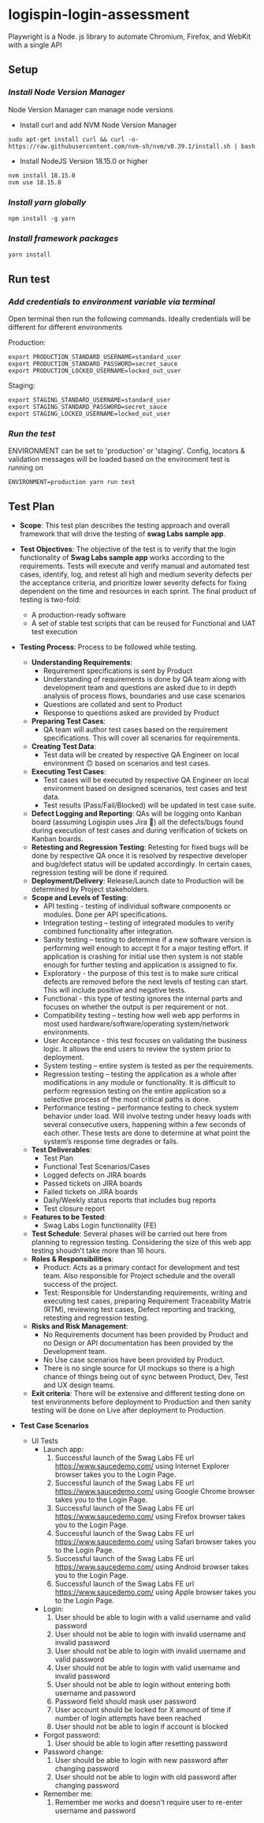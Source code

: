 # logispin-login-assessment

Playwright is a Node. js library to automate Chromium, Firefox, and WebKit with a single API

## Setup

### *Install Node Version Manager*

Node Version Manager can manage node versions

- Install curl and add NVM Node Version Manager

```
sudo apt-get install curl && curl -o- https://raw.githubusercontent.com/nvm-sh/nvm/v0.39.1/install.sh | bash 
```

- Install NodeJS Version 18.15.0 or higher

```
nvm install 18.15.0
nvm use 18.15.0 
```

### *Install yarn globally*

```
npm install -g yarn 
```

### *Install framework packages*

```
yarn install
```

## Run test

### *Add credentials to environment variable via terminal*

Open terminal then run the following commands. Ideally credentials will be different for different environments

Production:
```
export PRODUCTION_STANDARD_USERNAME=standard_user
export PRODUCTION_STANDARD_PASSWORD=secret_sauce
export PRODUCTION_LOCKED_USERNAME=locked_out_user
```

Staging:
```
export STAGING_STANDARD_USERNAME=standard_user
export STAGING_STANDARD_PASSWORD=secret_sauce
export STAGING_LOCKED_USERNAME=locked_out_user
```

### *Run the test*

ENVIRONMENT can be set to 'production' or 'staging'. Config, locators & validation messages will be loaded based on the environment test is running on

```
ENVIRONMENT=production yarn run test
```

## Test Plan

- **Scope**: This test plan describes the testing approach and overall framework that will drive the testing of **swag Labs sample app**.

- **Test Objectives**: The objective of the test is to verify that the login functionality of **Swag Labs sample app** works according to the requirements. Tests will execute and verify manual and automated test cases, identify, log, and retest all high and medium severity defects per the acceptance criteria, and prioritize lower severity defects for fixing dependent on the time and resources in each sprint. The final product of testing is two-fold:
  - A production-ready software
  - A set of stable test scripts that can be reused for Functional and UAT test execution
- **Testing Process**: Process to be followed while testing.
  - **Understanding Requirements**:
    - Requirement specifications is sent by Product
    - Understanding of requirements is done by QA team along with development team and questions are asked due to in depth analysis of process flows, boundaries and use case scenarios
    - Questions are collated and sent to Product
    - Response to questions asked are provided by Product
  - **Preparing Test Cases**:
    - QA team will author test cases based on the requirement specifications. This will cover all scenarios for requirements.
  - **Creating Test Data**:
    - Test data will be created by respective QA Engineer on local environment :upside_down_face: based on scenarios and test cases.
  - **Executing Test Cases**:
    - Test cases will be executed by respective QA Engineer on local environment based on designed scenarios, test cases and test data.
    - Test results (Pass/Fail/Blocked) will be updated in test case suite.
  - **Defect Logging and Reporting**: QAs will be logging onto Kanban board (assuming Logispin uses Jira :slightly_smiling_face:) all the defects/bugs found during execution of test cases and during verification of tickets on Kanban boards.
  - **Retesting and Regression Testing**: Retesting for fixed bugs will be done by respective QA once it is resolved by respective developer and bug/defect status will be updated accordingly. In certain cases, regression testing will be done if required.
  - **Deployment/Delivery**: Release/Launch date to Production will be determined by Project stakeholders.
  - **Scope and Levels of Testing**:
    - API testing - testing of individual software components or modules. Done per API specifications.
    - Integration testing – testing of integrated modules to verify combined functionality after integration.
    - Sanity testing – testing to determine if a new software version is performing well enough to accept it for a major testing effort. If application is crashing for initial use then system is not stable enough for further testing and application is assigned to fix.
    - Exploratory - the purpose of this test is to make sure critical defects are removed before the next levels of testing can start. This will include positive and negative tests.
    - Functional - this type of testing ignores the internal parts and focuses on whether the output is per requirement or not.
    - Compatibility testing – testing how well web app performs in most used hardware/software/operating system/network environments.
    - User Acceptance -  this test focuses on validating the business logic. It allows the end users to review the system prior to deployment.
    - System testing – entire system is tested as per the requirements.
    - Regression testing – testing the application as a whole after modifications in any module or functionality.  It is difficult to perform regression testing on the entire application so a selective process of the most critical paths is done.
    - Performance testing – performance testing to check system behavior under load. Will involve testing under heavy loads with several consecutive users, happening within a few seconds of each other. These tests are done to determine at what point the system’s response time degrades or fails.
  - **Test Deliverables**:
    - Test Plan
    - Functional Test Scenarios/Cases
    - Logged defects on JIRA boards
    - Passed tickets on JIRA boards
    - Failed tickets on JIRA boards
    - Daily/Weekly status reports that includes bug reports
    - Test closure report
  - **Features to be Tested**:
    - Swag Labs Login functionality (FE)
  - **Test Schedule**: Several phases will be carried out here from planning to regression testing. Considering the size of this web app testing shoudn't take more than 16 hours.
  - **Roles & Responsibilities**:
    - Product: Acts as a primary contact for development and test team. Also responsible for Project schedule and the overall success of the project.
    - Test: Responsible for Understanding requirements, writing and executing test cases, preparing Requirement Traceability Matrix (RTM), reviewing test cases, Defect reporting and tracking, retesting and regression testing.
  - **Risks and Risk Management**:
    - No Requirements document has been provided by Product and no Design or API documentation has been provided by the Development team.
    - No Use case scenarios have been provided by Product.
    - There is no single source for UI mockups so there is a high chance of things being out of sync between Product, Dev, Test and UX design teams.
  - **Exit criteria**: There will be extensive and different testing done on test environments before deployment to Production and then sanity testing will be done on Live after deployment to Production.

- **Test Case Scenarios**
  - UI Tests
    - Launch app:
      1. Successful launch of the Swag Labs FE url <https://www.saucedemo.com/> using Internet Explorer browser takes you to the Login Page.
      2. Successful launch of the Swag Labs FE url <https://www.saucedemo.com/> using Google Chrome browser takes you to the Login Page.
      3. Successful launch of the Swag Labs FE url <https://www.saucedemo.com/> using Firefox browser takes you to the Login Page.
      4. Successful launch of the Swag Labs FE url <https://www.saucedemo.com/> using Safari browser takes you to the Login Page.
      5. Successful launch of the Swag Labs FE url <https://www.saucedemo.com/> using Android browser takes you to the Login Page.
      6. Successful launch of the Swag Labs FE url <https://www.saucedemo.com/> using Apple browser takes you to the Login Page.
    - Login:
      1. User should be able to login with a valid username and valid password
      2. User should not be able to login with invalid username and invalid password
      3. User should not be able to login with invalid username and valid password
      4. User should not be able to login with valid username and invalid password
      5. User should not be able to login without entering both username and password
      6. Password field should mask user password
      7. User account should be locked for X amount of time if number of login attempts have been reached
      8. User should not be able to login if account is blocked
    - Forgot password:
      1. User should be able to login after resetting password
    - Password change:
      1. User should be able to login with new password after changing password
      2. User should not be able to login with old password after changing password
    - Remember me:
      1. Remember me works and doesn't require user to re-enter username and password
